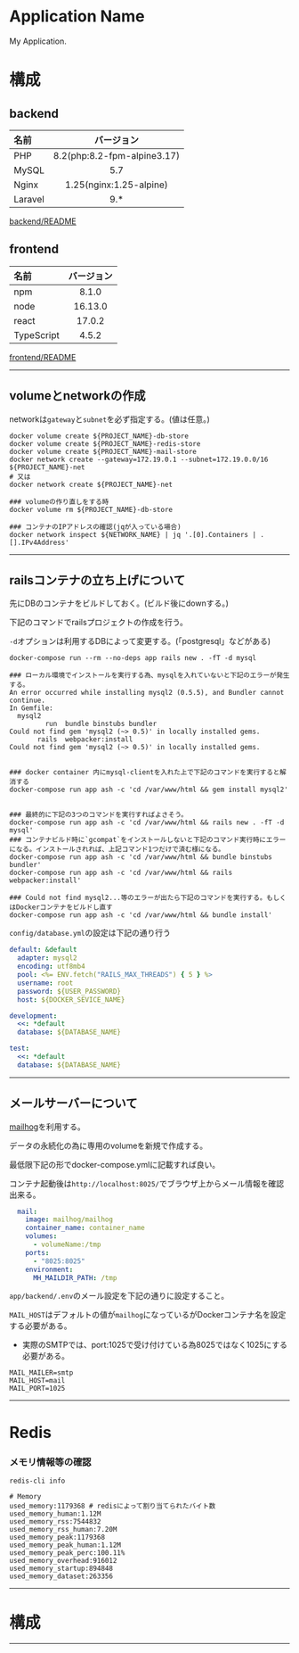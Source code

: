 # Application Name

My Application.

# 構成

## backend

| 名前 | バージョン |
| :--- | :---: |
| PHP | 8.2(php:8.2-fpm-alpine3.17) |
| MySQL | 5.7 |
| Nginx | 1.25(nginx:1.25-alpine) |
| Laravel | 9.* |

[backend/README](./app/backend/README.md)

## frontend

| 名前 | バージョン |
| :--- | :---: |
| npm | 8.1.0 |
| node | 16.13.0 |
| react | 17.0.2 |
| TypeScript | 4.5.2 |

[frontend/README](./frontend/README.md)

---

## volumeとnetworkの作成

networkは`gateway`と`subnet`を必ず指定する。(値は任意。)

```shell
docker volume create ${PROJECT_NAME}-db-store
docker volume create ${PROJECT_NAME}-redis-store
docker volume create ${PROJECT_NAME}-mail-store
docker network create --gateway=172.19.0.1 --subnet=172.19.0.0/16 ${PROJECT_NAME}-net
# 又は
docker network create ${PROJECT_NAME}-net

### volumeの作り直しをする時
docker volume rm ${PROJECT_NAME}-db-store

### コンテナのIPアドレスの確認(jqが入っている場合)
docker network inspect ${NETWORK_NAME} | jq '.[0].Containers | .[].IPv4Address'
```


---

## railsコンテナの立ち上げについて

先にDBのコンテナをビルドしておく。(ビルド後にdownする。)

下記のコマンドでrailsプロジェクトの作成を行う。

`-d`オプションは利用するDBによって変更する。(「postgresql」などがある)

```shell
docker-compose run --rm --no-deps app rails new . -fT -d mysql

### ローカル環境でインストールを実行する為、mysqlを入れていないと下記のエラーが発生する。
An error occurred while installing mysql2 (0.5.5), and Bundler cannot continue.
In Gemfile:
  mysql2
         run  bundle binstubs bundler
Could not find gem 'mysql2 (~> 0.5)' in locally installed gems.
       rails  webpacker:install
Could not find gem 'mysql2 (~> 0.5)' in locally installed gems.


### docker container 内にmysql-clientを入れた上で下記のコマンドを実行すると解消する
docker-compose run app ash -c 'cd /var/www/html && gem install mysql2'


### 最終的に下記の3つのコマンドを実行すればよさそう。
docker-compose run app ash -c 'cd /var/www/html && rails new . -fT -d mysql'
### コンテナビルド時に`gcompat`をインストールしないと下記のコマンド実行時にエラーになる。インストールされれば、上記コマンド1つだけで済む様になる。
docker-compose run app ash -c 'cd /var/www/html && bundle binstubs bundler'
docker-compose run app ash -c 'cd /var/www/html && rails webpacker:install'

### Could not find mysql2...等のエラーが出たら下記のコマンドを実行する。もしくはDockerコンテナをビルドし直す
docker-compose run app ash -c 'cd /var/www/html && bundle install'

```

`config/database.yml`の設定は下記の通り行う

```yaml
default: &default
  adapter: mysql2
  encoding: utf8mb4
  pool: <%= ENV.fetch("RAILS_MAX_THREADS") { 5 } %>
  username: root
  password: ${USER_PASSWORD}
  host: ${DOCKER_SEVICE_NAME}

development:
  <<: *default
  database: ${DATABASE_NAME}

test:
  <<: *default
  database: ${DATABASE_NAME}
```


---

## メールサーバーについて

[mailhog](https://github.com/mailhog/MailHog)を利用する。

データの永続化の為に専用のvolumeを新規で作成する。

最低限下記の形でdocker-compose.ymlに記載すれば良い。

コンテナ起動後は`http://localhost:8025/`でブラウザ上からメール情報を確認出来る。

```yaml
  mail:
    image: mailhog/mailhog
    container_name: container_name
    volumes:
      - volumeName:/tmp
    ports:
      - "8025:8025"
    environment:
      MH_MAILDIR_PATH: /tmp
```

`app/backend/.env`のメール設定を下記の通りに設定すること。

`MAIL_HOST`はデフォルトの値が`mailhog`になっているがDockerコンテナ名を設定する必要がある。

* 実際のSMTPでは、port:1025で受け付けている為8025ではなく1025にする必要がある。

```shell
MAIL_MAILER=smtp
MAIL_HOST=mail
MAIL_PORT=1025
```

---

# Redis

### メモリ情報等の確認

```shell
redis-cli info

# Memory
used_memory:1179368 # redisによって割り当てられたバイト数
used_memory_human:1.12M
used_memory_rss:7544832
used_memory_rss_human:7.20M
used_memory_peak:1179368
used_memory_peak_human:1.12M
used_memory_peak_perc:100.11%
used_memory_overhead:916012
used_memory_startup:894848
used_memory_dataset:263356
```

---

# 構成



---


